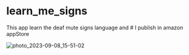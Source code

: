 # learn_me_signs
This app learn the deaf mute signs language and # I publish in amazon appStore



![photo_2023-09-08_15-51-02](https://github.com/Ghada-Ragb/Learn-Me-Signs/assets/93228711/4357af03-080d-425b-b7c0-1ab6998f5a43)

